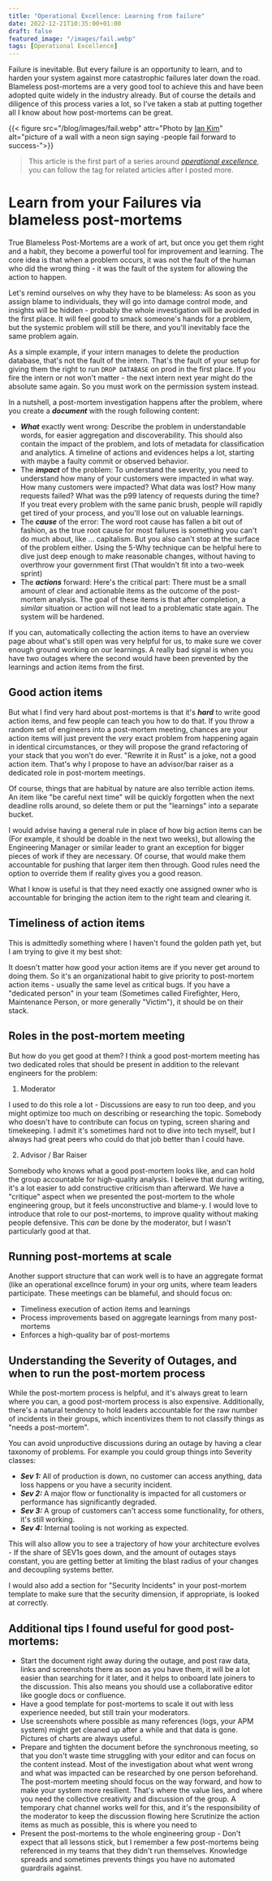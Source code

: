 ```yaml
---
title: "Operational Excellence: Learning from failure"
date: 2022-12-21T10:35:00+01:00
draft: false
featured_image: "/images/fail.webp"
tags: [Operational Excellence]
---
```


Failure is inevitable. But every failure is an opportunity to learn, and to harden your system against more catastrophic failures later down the road. Blameless post-mortems are a very good tool to achieve this and have been adopted quite widely in the industry already. But of course the details and diligence of this process varies a lot, so I've taken a stab at putting together all I know about how post-mortems can be great.

{{< figure src="/blog/images/fail.webp" attr="Photo by [Ian Kim](https://unsplash.com/@hewittlv)" alt="picture of a wall with a neon sign saying -people fail forward to success-">}}

> This article is the first part of a series around [_operational excellence_](/blog/tags/operational-excellence/), you can follow the tag for related articles after I posted more.

# Learn from your Failures via blameless post-mortems

True Blameless Post-Mortems are a work of art, but once you get them right and a habit, they become a powerful tool for improvement and learning.  The core idea is that when a problem occurs, it was not the fault of the human who did the wrong thing - it was the fault of the system for allowing the action to happen. 

Let's remind ourselves on why they have to be blameless: As soon as you assign blame to individuals, they will go into damage control mode, and insights will be hidden - probably the whole investigation will be avoided in the first place. It will feel good to smack someone's hands for a problem, but the systemic problem will still be there, and you'll inevitably face the same problem again.

As a simple example, if your intern manages to delete the production database, that's not the fault of the intern. That's the fault of your setup for giving them the right to run `DROP DATABASE` on prod in the first place. If you fire the intern or not won't matter - the next intern next year might do the absolute same again. So you must work on the permission system instead.

In a nutshell, a post-mortem investigation happens after the problem, where you create a ***document*** with the rough following content:

* ***What*** exactly went wrong:
Describe the problem in understandable words, for easier aggregation and discoverability. This should also contain the impact of the problem, and lots of metadata for classification and analytics. A timeline of actions and evidences helps a lot, starting with maybe a faulty commit or observed behavior.
* The ***impact*** of the problem:
To understand the severity, you need to understand how many of your customers were impacted in what way.  How many customers were impacted? What data was lost? How many requests failed? What was the p99 latency of requests during the time? If you treat every problem with the same panic brush, people will rapidly get tired of your process, and you'll lose out on valuable learnings.
* The ***cause*** of the error:
The word root cause has fallen a bit out of fashion, as the true root cause for most failures is something you can't do much about, like ... capitalism. But you also can't stop at the surface of the problem either. Using the 5-Why technique can be helpful here to dive just deep enough to make reasonable changes, without having to overthrow your government first (That wouldn't fit into a two-week sprint)
* The ***actions*** forward:
Here's the critical part: There must be a small amount of clear and actionable items as the outcome of the post-mortem analysis. The goal of these items is that after completion, a _similar_ situation or action will not lead to a problematic state again. The system will be hardened.

If you can, automatically collecting the action items to have an overview page about what's still open was very helpful for us, to make sure we cover enough ground working on our learnings. A really bad signal is when you have two outages where the second would have been prevented by the learnings and action items from the first.

## Good action items

But what I find very hard about post-mortems is that it's ***hard*** to write good action items, and few people can teach you how to do that. If you throw a random set of engineers into a post-mortem meeting, chances are your action items will just prevent the _very_ exact problem from happening again in identical circumstances, or they will propose the grand refactoring of your stack that you won't do ever. "Rewrite it in Rust" is a joke, not a good action item. That's why I propose to have an advisor/bar raiser as a dedicated role in post-mortem meetings.

Of course, things that are habitual by nature are also terrible action items. An item like "be careful next time" will be quickly forgotten when the next deadline rolls around, so delete them or put the "learnings" into a separate bucket.

I would advise having a general rule in place of how big action items can be (For example, it should be doable in the next two weeks), but allowing the Engineering Manager or similar leader to grant an exception for bigger pieces of work if they are necessary. Of course, that would make them accountable for pushing that larger item then through. Good rules need the option to override them if reality gives you a good reason.

What I know is useful is that they need exactly one assigned owner who is accountable for bringing the action item to the right team and clearing it.

## Timeliness of action items

This is admittedly something where I haven't found the golden path yet, but I am trying to give it my best shot:

It doesn't matter how good your action items are if you never get around to doing them. So it's an organizational habit to give priority to post-mortem action items - usually the same level as critical bugs. If you have a "dedicated person" in your team (Sometimes called Firefighter, Hero, Maintenance Person, or more generally "Victim"), it should be on their stack.

## Roles in the post-mortem meeting

But how do you get good at them? I think a good post-mortem meeting has two dedicated roles that should be present in addition to the relevant engineers for the problem:

1. Moderator

I used to do this role a lot - Discussions are easy to run too deep, and you 
might optimize too much on describing or researching the topic. Somebody who doesn't have to contribute can focus on typing, screen sharing and timekeeping. I admit it's sometimes hard not to dive into tech myself, but I always had great peers who could do that job better than I could have.

2. Advisor / Bar Raiser

Somebody who knows what a good post-mortem looks like, and can hold the group accountable for high-quality analysis. I believe that during writing, it's a lot easier to add constructive criticism than afterward. We have a "critique" aspect when we presented the post-mortem to the whole engineering group, but it feels unconstructive and blame-y. I would love to introduce that role to our post-mortems, to improve quality without making people defensive. This _can_ be done by the moderator, but I wasn't particularly good at that. 

## Running post-mortems at scale

Another support structure that can work well is to have an aggregate format (like an operational excellnce forum) in your org units, where team leaders participate. These meetings can be blameful, and should focus on:
* Timeliness execution of action items and learnings
* Process improvements based on aggregate learnings from many post-mortems
* Enforces a high-quality bar of post-mortems

## Understanding the Severity of Outages, and when to run the post-mortem process

While the post-mortem process is helpful, and it's always great to learn where you can, a good post-mortem process is also expensive. Additionally, there's a natural tendency to hold leaders accountable for the raw number of incidents in their groups, which incentivizes them to not classify things as "needs a post-mortem".

You can avoid unproductive discussions during an outage by having a clear taxonomy of problems. For example you could group things into Severity classes:

* ***Sev 1:*** All of production is down, no customer can access anything, data loss happens or you have a security incident.
* ***Sev 2:*** A major flow or functionality is impacted for all customers or performance has significantly degraded.
* ***Sev 3:*** A group of customers can't access some functionality, for others, it's still working.
* ***Sev 4:*** Internal tooling is not working as expected.

This will also allow you to see a trajectory of how your architecture evolves - If the share of SEV1s goes down, and the amount of outages stays constant, you are getting better at limiting the blast radius of your changes and decoupling systems better.

I would also add a section for "Security Incidents" in your post-mortem template to make sure that the security dimension, if appropriate, is looked at correctly.

## Additional tips I found useful for good post-mortems:

* Start the document right away during the outage, and post raw data, links and screenshots there as soon as you have them, it will be a lot easier than searching for it later, and it helps to onboard late joiners to the discussion. This also means you should use a collaborative editor like google docs or confluence.
* Have a good template for post-mortems to scale it out with less experience needed, but still train your moderators.
* Use screenshots where possible as many references (logs, your APM system) might get cleaned up after a while and that data is gone. Pictures of charts are always useful.
* Prepare and tighten the document before the synchronous meeting, so that you don't waste time struggling with your editor and can focus on the content instead. Most of the investigation about what went wrong and what was impacted can be researched by one person beforehand. The post-mortem meeting should focus on the way forward, and how to make your system more resilient. That's where the value lies, and where you need the collective creativity and discussion of the group. A temporary chat channel works well for this, and it's the responsibility of the moderator to keep the discussion flowing here
Scrutinize the action items as much as possible, this is where you need to 
* Present the post-mortems to the whole engineering group - Don't expect that all lessons stick, but I remember a few post-mortems being referenced in my teams that they didn't run themselves. Knowledge spreads and sometimes prevents things you have no automated guardrails against.
